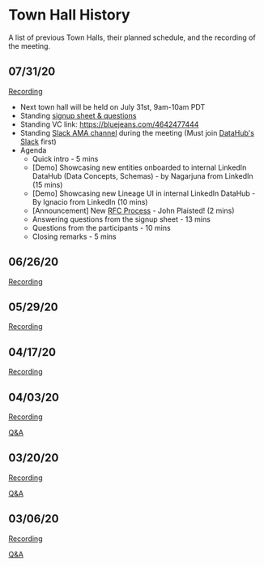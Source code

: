 # Town Hall History

A list of previous Town Halls, their planned schedule, and the recording of the meeting.

## 07/31/20

[Recording](https://bluejeans.com/s/wjnDRJevi5z/)

- Next town hall will be held on July 31st, 9am-10am PDT
- Standing [signup sheet & questions](https://docs.google.com/spreadsheets/d/1hCTFQZnhYHAPa-DeIfyye4MlwmrY7GF4hBds5pTZJYM/edit) 
- Standing VC link: https://bluejeans.com/4642477444
- Standing [Slack AMA channel](https://app.slack.com/client/TUMKD5EGJ/C01040VS7CJ) during the meeting (Must join [DataHub's Slack](https://join.slack.com/t/datahubspace/shared_invite/zt-dkzbxfck-dzNl96vBzB06pJpbRwP6RA) first)
- Agenda
  * Quick intro - 5 mins
  * [Demo] Showcasing new entities onboarded to internal LinkedIn DataHub (Data Concepts, Schemas) - by Nagarjuna from LinkedIn (15 mins)
  * [Demo] Showcasing new Lineage UI in internal LinkedIn DataHub - By Ignacio from LinkedIn (10 mins)
  * [Announcement] New [RFC Process](https://github.com/linkedin/datahub/blob/master/docs/rfc.md) - John Plaisted! (2 mins)
  * Answering questions from the signup sheet - 13 mins
  * Questions from the participants - 10 mins
  * Closing remarks - 5 mins
  
## 06/26/20

[Recording](https://bluejeans.com/s/yILyR/)

## 05/29/20

[Recording](https://bluejeans.com/s/GCAzY)

## 04/17/20

[Recording](https://bluejeans.com/s/eYRD4)

## 04/03/20

[Recording](https://bluejeans.com/s/vzYpa)

[Q&A](https://docs.google.com/document/d/1ChF9jiJWv9wj3HLLkFYRg7NSYg8Kb0PT7COd7Hf9Zpk/edit?usp=sharing)

## 03/20/20

[Recording](https://bluejeans.com/s/FSKEF)

[Q&A](https://docs.google.com/document/d/1vQ6tAGXsVafnPIcZv1GSYgnTJJXFOACa1aWzOQjiGHI/edit)

## 03/06/20

[Recording](https://bluejeans.com/s/vULMG)

[Q&A](https://docs.google.com/document/d/1N_VGqlH9CD-54LBsVlpcK2Cf2Mgmuzq79EvN9qgBqtQ/edit)
